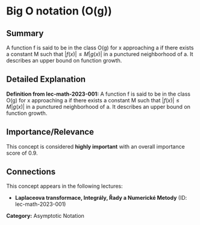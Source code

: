 # Big O notation (O(g))

## Summary
A function f is said to be in the class O(g) for x approaching a if there exists a constant M such that $|f(x)| \leq M |g(x)|$ in a punctured neighborhood of a. It describes an upper bound on function growth.

## Detailed Explanation
**Definition from lec-math-2023-001:**
A function f is said to be in the class O(g) for x approaching a if there exists a constant M such that $|f(x)| \leq M |g(x)|$ in a punctured neighborhood of a. It describes an upper bound on function growth.

## Importance/Relevance
This concept is considered **highly important** with an overall importance score of 0.9.

## Connections
This concept appears in the following lectures:
*   **Laplaceova transformace, Integrály, Řady a Numerické Metody** (ID: lec-math-2023-001)

**Category:** Asymptotic Notation